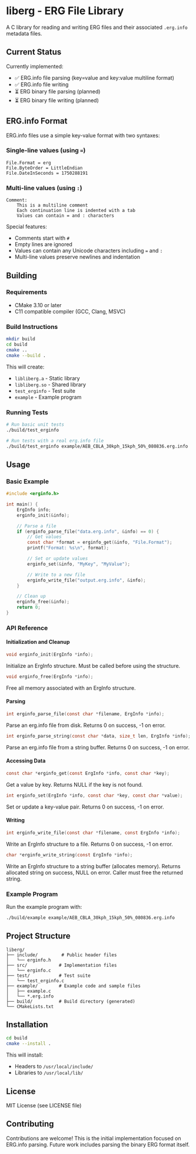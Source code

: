 # liberg - ERG File Library

A C library for reading and writing ERG files and their associated `.erg.info` metadata files.

## Current Status

Currently implemented:
- ✅ ERG.info file parsing (key=value and key:value multiline format)
- ✅ ERG.info file writing
- ⏳ ERG binary file parsing (planned)
- ⏳ ERG binary file writing (planned)

## ERG.info Format

ERG.info files use a simple key-value format with two syntaxes:

### Single-line values (using `=`)
```
File.Format = erg
File.ByteOrder = LittleEndian
File.DateInSeconds = 1750288191
```

### Multi-line values (using `:`)
```
Comment:
	This is a multiline comment
	Each continuation line is indented with a tab
	Values can contain = and : characters
```

Special features:
- Comments start with `#`
- Empty lines are ignored
- Values can contain any Unicode characters including `=` and `:`
- Multi-line values preserve newlines and indentation

## Building

### Requirements
- CMake 3.10 or later
- C11 compatible compiler (GCC, Clang, MSVC)

### Build Instructions

```bash
mkdir build
cd build
cmake ..
cmake --build .
```

This will create:
- `libliberg.a` - Static library
- `libliberg.so` - Shared library
- `test_erginfo` - Test suite
- `example` - Example program

### Running Tests

```bash
# Run basic unit tests
./build/test_erginfo

# Run tests with a real erg.info file
./build/test_erginfo example/AEB_CBLA_30kph_15kph_50%_080836.erg.info
```

## Usage

### Basic Example

```c
#include <erginfo.h>

int main() {
    ErgInfo info;
    erginfo_init(&info);

    // Parse a file
    if (erginfo_parse_file("data.erg.info", &info) == 0) {
        // Get values
        const char *format = erginfo_get(&info, "File.Format");
        printf("Format: %s\n", format);

        // Set or update values
        erginfo_set(&info, "MyKey", "MyValue");

        // Write to a new file
        erginfo_write_file("output.erg.info", &info);
    }

    // Clean up
    erginfo_free(&info);
    return 0;
}
```

### API Reference

#### Initialization and Cleanup

```c
void erginfo_init(ErgInfo *info);
```
Initialize an ErgInfo structure. Must be called before using the structure.

```c
void erginfo_free(ErgInfo *info);
```
Free all memory associated with an ErgInfo structure.

#### Parsing

```c
int erginfo_parse_file(const char *filename, ErgInfo *info);
```
Parse an erg.info file from disk. Returns 0 on success, -1 on error.

```c
int erginfo_parse_string(const char *data, size_t len, ErgInfo *info);
```
Parse an erg.info file from a string buffer. Returns 0 on success, -1 on error.

#### Accessing Data

```c
const char *erginfo_get(const ErgInfo *info, const char *key);
```
Get a value by key. Returns NULL if the key is not found.

```c
int erginfo_set(ErgInfo *info, const char *key, const char *value);
```
Set or update a key-value pair. Returns 0 on success, -1 on error.

#### Writing

```c
int erginfo_write_file(const char *filename, const ErgInfo *info);
```
Write an ErgInfo structure to a file. Returns 0 on success, -1 on error.

```c
char *erginfo_write_string(const ErgInfo *info);
```
Write an ErgInfo structure to a string buffer (allocates memory).
Returns allocated string on success, NULL on error.
Caller must free the returned string.

### Example Program

Run the example program with:

```bash
./build/example example/AEB_CBLA_30kph_15kph_50%_080836.erg.info
```

## Project Structure

```
liberg/
├── include/         # Public header files
│   └── erginfo.h
├── src/            # Implementation files
│   └── erginfo.c
├── test/           # Test suite
│   └── test_erginfo.c
├── example/        # Example code and sample files
│   ├── example.c
│   └── *.erg.info
├── build/          # Build directory (generated)
└── CMakeLists.txt
```

## Installation

```bash
cd build
cmake --install .
```

This will install:
- Headers to `/usr/local/include/`
- Libraries to `/usr/local/lib/`

## License

MIT License (see LICENSE file)

## Contributing

Contributions are welcome! This is the initial implementation focused on ERG.info parsing.
Future work includes parsing the binary ERG format itself.